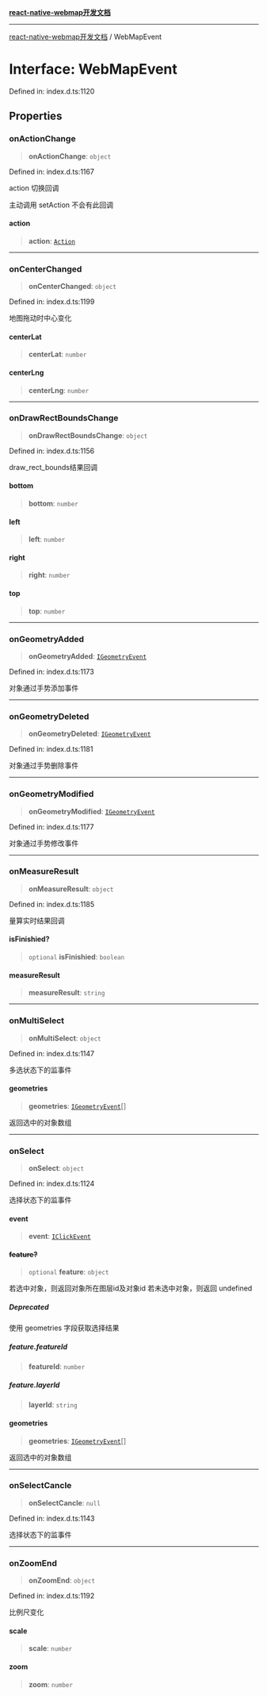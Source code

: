 [**react-native-webmap开发文档**](../README.md)

***

[react-native-webmap开发文档](../globals.md) / WebMapEvent

# Interface: WebMapEvent

Defined in: index.d.ts:1120

## Properties

### onActionChange

> **onActionChange**: `object`

Defined in: index.d.ts:1167

action 切换回调

主动调用 setAction 不会有此回调

#### action

> **action**: [`Action`](../enumerations/Action.md)

***

### onCenterChanged

> **onCenterChanged**: `object`

Defined in: index.d.ts:1199

地图拖动时中心变化

#### centerLat

> **centerLat**: `number`

#### centerLng

> **centerLng**: `number`

***

### onDrawRectBoundsChange

> **onDrawRectBoundsChange**: `object`

Defined in: index.d.ts:1156

draw_rect_bounds结果回调

#### bottom

> **bottom**: `number`

#### left

> **left**: `number`

#### right

> **right**: `number`

#### top

> **top**: `number`

***

### onGeometryAdded

> **onGeometryAdded**: [`IGeometryEvent`](IGeometryEvent.md)

Defined in: index.d.ts:1173

对象通过手势添加事件

***

### onGeometryDeleted

> **onGeometryDeleted**: [`IGeometryEvent`](IGeometryEvent.md)

Defined in: index.d.ts:1181

对象通过手势删除事件

***

### onGeometryModified

> **onGeometryModified**: [`IGeometryEvent`](IGeometryEvent.md)

Defined in: index.d.ts:1177

对象通过手势修改事件

***

### onMeasureResult

> **onMeasureResult**: `object`

Defined in: index.d.ts:1185

量算实时结果回调

#### isFinishied?

> `optional` **isFinishied**: `boolean`

#### measureResult

> **measureResult**: `string`

***

### onMultiSelect

> **onMultiSelect**: `object`

Defined in: index.d.ts:1147

多选状态下的监事件

#### geometries

> **geometries**: [`IGeometryEvent`](IGeometryEvent.md)[]

返回选中的对象数组

***

### onSelect

> **onSelect**: `object`

Defined in: index.d.ts:1124

选择状态下的监事件

#### event

> **event**: [`IClickEvent`](IClickEvent.md)

#### ~~feature?~~

> `optional` **feature**: `object`

若选中对象，则返回对象所在图层id及对象id
若未选中对象，则返回 undefined

##### Deprecated

使用 geometries 字段获取选择结果

##### feature.featureId

> **featureId**: `number`

##### feature.layerId

> **layerId**: `string`

#### geometries

> **geometries**: [`IGeometryEvent`](IGeometryEvent.md)[]

返回选中的对象数组

***

### onSelectCancle

> **onSelectCancle**: `null`

Defined in: index.d.ts:1143

选择状态下的监事件

***

### onZoomEnd

> **onZoomEnd**: `object`

Defined in: index.d.ts:1192

比例尺变化

#### scale

> **scale**: `number`

#### zoom

> **zoom**: `number`
